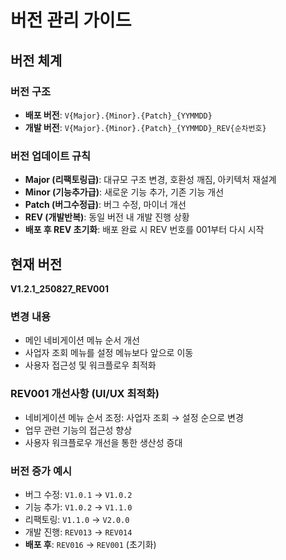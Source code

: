 # 버전 관리 가이드

## 버전 체계

### 버전 구조

- **배포 버전**: `V{Major}.{Minor}.{Patch}_{YYMMDD}`
- **개발 버전**: `V{Major}.{Minor}.{Patch}_{YYMMDD}_REV{순차번호}`

### 버전 업데이트 규칙

- **Major (리팩토링급)**: 대규모 구조 변경, 호환성 깨짐, 아키텍처 재설계
- **Minor (기능추가급)**: 새로운 기능 추가, 기존 기능 개선
- **Patch (버그수정급)**: 버그 수정, 마이너 개선
- **REV (개발반복)**: 동일 버전 내 개발 진행 상황
- **배포 후 REV 초기화**: 배포 완료 시 REV 번호를 001부터 다시 시작

## 현재 버전

**V1.2.1_250827_REV001**

### 변경 내용
- 메인 네비게이션 메뉴 순서 개선
- 사업자 조회 메뉴를 설정 메뉴보다 앞으로 이동
- 사용자 접근성 및 워크플로우 최적화

### REV001 개선사항 (UI/UX 최적화)
- 네비게이션 메뉴 순서 조정: 사업자 조회 → 설정 순으로 변경
- 업무 관련 기능의 접근성 향상
- 사용자 워크플로우 개선을 통한 생산성 증대

### 버전 증가 예시

- 버그 수정: `V1.0.1` → `V1.0.2`
- 기능 추가: `V1.0.2` → `V1.1.0`
- 리팩토링: `V1.1.0` → `V2.0.0`
- 개발 진행: `REV013` → `REV014`
- **배포 후**: `REV016` → `REV001` (초기화)
